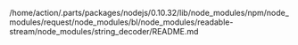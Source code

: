 /home/action/.parts/packages/nodejs/0.10.32/lib/node_modules/npm/node_modules/request/node_modules/bl/node_modules/readable-stream/node_modules/string_decoder/README.md